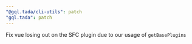 ```yaml
---
"@gql.tada/cli-utils": patch
"gql.tada": patch
---
```


Fix vue losing out on the SFC plugin due to our usage of `getBasePlugins`
